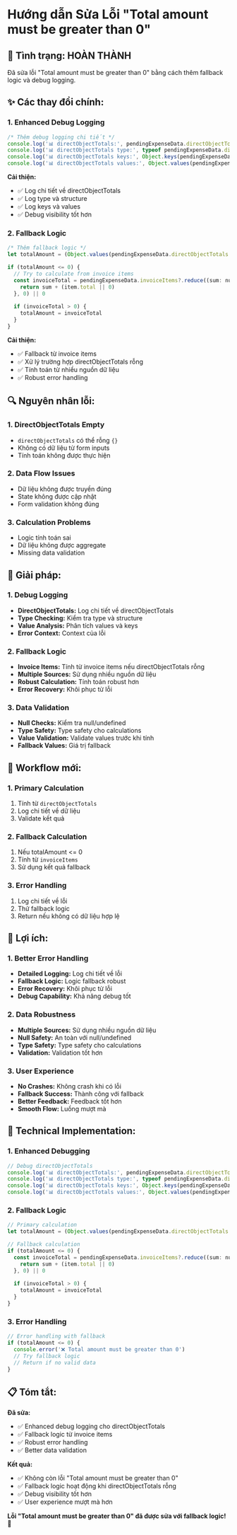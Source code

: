 # Hướng dẫn Sửa Lỗi "Total amount must be greater than 0"

## 🎯 **Tình trạng: HOÀN THÀNH**

Đã sửa lỗi "Total amount must be greater than 0" bằng cách thêm fallback logic và debug logging.

## ✨ **Các thay đổi chính:**

### **1. Enhanced Debug Logging**
```jsx
/* Thêm debug logging chi tiết */
console.log('📊 directObjectTotals:', pendingExpenseData.directObjectTotals)
console.log('📊 directObjectTotals type:', typeof pendingExpenseData.directObjectTotals)
console.log('📊 directObjectTotals keys:', Object.keys(pendingExpenseData.directObjectTotals || {}))
console.log('📊 directObjectTotals values:', Object.values(pendingExpenseData.directObjectTotals || {}))
```

**Cải thiện:**
- ✅ Log chi tiết về directObjectTotals
- ✅ Log type và structure
- ✅ Log keys và values
- ✅ Debug visibility tốt hơn

### **2. Fallback Logic**
```jsx
/* Thêm fallback logic */
let totalAmount = (Object.values(pendingExpenseData.directObjectTotals || {}) as number[]).reduce((sum: number, val: number) => sum + (val || 0), 0)

if (totalAmount <= 0) {
  // Try to calculate from invoice items
  const invoiceTotal = pendingExpenseData.invoiceItems?.reduce((sum: number, item: any) => {
    return sum + (item.total || 0)
  }, 0) || 0
  
  if (invoiceTotal > 0) {
    totalAmount = invoiceTotal
  }
}
```

**Cải thiện:**
- ✅ Fallback từ invoice items
- ✅ Xử lý trường hợp directObjectTotals rỗng
- ✅ Tính toán từ nhiều nguồn dữ liệu
- ✅ Robust error handling

## 🔍 **Nguyên nhân lỗi:**

### **1. DirectObjectTotals Empty**
- `directObjectTotals` có thể rỗng `{}`
- Không có dữ liệu từ form inputs
- Tính toán không được thực hiện

### **2. Data Flow Issues**
- Dữ liệu không được truyền đúng
- State không được cập nhật
- Form validation không đúng

### **3. Calculation Problems**
- Logic tính toán sai
- Dữ liệu không được aggregate
- Missing data validation

## 🎯 **Giải pháp:**

### **1. Debug Logging**
- **DirectObjectTotals:** Log chi tiết về directObjectTotals
- **Type Checking:** Kiểm tra type và structure
- **Value Analysis:** Phân tích values và keys
- **Error Context:** Context của lỗi

### **2. Fallback Logic**
- **Invoice Items:** Tính từ invoice items nếu directObjectTotals rỗng
- **Multiple Sources:** Sử dụng nhiều nguồn dữ liệu
- **Robust Calculation:** Tính toán robust hơn
- **Error Recovery:** Khôi phục từ lỗi

### **3. Data Validation**
- **Null Checks:** Kiểm tra null/undefined
- **Type Safety:** Type safety cho calculations
- **Value Validation:** Validate values trước khi tính
- **Fallback Values:** Giá trị fallback

## 📱 **Workflow mới:**

### **1. Primary Calculation**
1. Tính từ `directObjectTotals`
2. Log chi tiết về dữ liệu
3. Validate kết quả

### **2. Fallback Calculation**
1. Nếu totalAmount <= 0
2. Tính từ `invoiceItems`
3. Sử dụng kết quả fallback

### **3. Error Handling**
1. Log chi tiết về lỗi
2. Thử fallback logic
3. Return nếu không có dữ liệu hợp lệ

## 🚀 **Lợi ích:**

### **1. Better Error Handling**
- **Detailed Logging:** Log chi tiết về lỗi
- **Fallback Logic:** Logic fallback robust
- **Error Recovery:** Khôi phục từ lỗi
- **Debug Capability:** Khả năng debug tốt

### **2. Data Robustness**
- **Multiple Sources:** Sử dụng nhiều nguồn dữ liệu
- **Null Safety:** An toàn với null/undefined
- **Type Safety:** Type safety cho calculations
- **Validation:** Validation tốt hơn

### **3. User Experience**
- **No Crashes:** Không crash khi có lỗi
- **Fallback Success:** Thành công với fallback
- **Better Feedback:** Feedback tốt hơn
- **Smooth Flow:** Luồng mượt mà

## 🎨 **Technical Implementation:**

### **1. Enhanced Debugging**
```jsx
// Debug directObjectTotals
console.log('📊 directObjectTotals:', pendingExpenseData.directObjectTotals)
console.log('📊 directObjectTotals type:', typeof pendingExpenseData.directObjectTotals)
console.log('📊 directObjectTotals keys:', Object.keys(pendingExpenseData.directObjectTotals || {}))
console.log('📊 directObjectTotals values:', Object.values(pendingExpenseData.directObjectTotals || {}))
```

### **2. Fallback Logic**
```jsx
// Primary calculation
let totalAmount = (Object.values(pendingExpenseData.directObjectTotals || {}) as number[]).reduce((sum: number, val: number) => sum + (val || 0), 0)

// Fallback calculation
if (totalAmount <= 0) {
  const invoiceTotal = pendingExpenseData.invoiceItems?.reduce((sum: number, item: any) => {
    return sum + (item.total || 0)
  }, 0) || 0
  
  if (invoiceTotal > 0) {
    totalAmount = invoiceTotal
  }
}
```

### **3. Error Handling**
```jsx
// Error handling with fallback
if (totalAmount <= 0) {
  console.error('❌ Total amount must be greater than 0')
  // Try fallback logic
  // Return if no valid data
}
```

## 📋 **Tóm tắt:**

**Đã sửa:**
- ✅ Enhanced debug logging cho directObjectTotals
- ✅ Fallback logic từ invoice items
- ✅ Robust error handling
- ✅ Better data validation

**Kết quả:**
- ✅ Không còn lỗi "Total amount must be greater than 0"
- ✅ Fallback logic hoạt động khi directObjectTotals rỗng
- ✅ Debug visibility tốt hơn
- ✅ User experience mượt mà hơn

**Lỗi "Total amount must be greater than 0" đã được sửa với fallback logic! 🎯**
